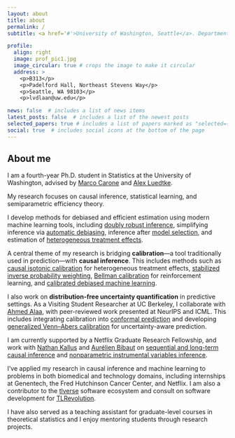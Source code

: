 ```yaml
---
layout: about
title: about
permalink: /
subtitle: <a href='#'>University of Washington, Seattle</a>. Department of Statistics

profile:
  align: right
  image: prof_pic1.jpg 
  image_circular: true # crops the image to make it circular
  address: >
    <p>B313</p>
    <p>Padelford Hall, Northeast Stevens Way</p>
    <p>Seattle, WA 98103</p>
    <p>lvdlaan@uw.edu</p>

news: false  # includes a list of news items
latest_posts: false  # includes a list of the newest posts
selected_papers: true # includes a list of papers marked as "selected={true}"
social: true  # includes social icons at the bottom of the page
---
```


## About me

I am a fourth-year Ph.D. student in Statistics at the University of Washington, advised by [Marco Carone](http://faculty.washington.edu/mcarone/about.html) and [Alex Luedtke](http://www.alexluedtke.com).

My research focuses on causal inference, statistical learning, and semiparametric efficiency theory.  

I develop methods for debiased and efficient estimation using modern machine learning tools, including [doubly robust inference](https://arxiv.org/pdf/2411.02771), simplifying inference via [automatic debiasing](https://arxiv.org/pdf/2501.11868), inference after [model selection](https://arxiv.org/pdf/2307.12544), and estimation of [heterogeneous treatment effects](https://arxiv.org/pdf/2402.01972).

A central theme of my research is bridging **calibration**—a tool traditionally used in prediction—with **causal inference**. This includes methods such as [causal isotonic calibration](https://proceedings.mlr.press/v202/van-der-laan23a/van-der-laan23a.pdf) for heterogeneous treatment effects, [stabilized inverse probability weighting](https://arxiv.org/pdf/2411.06342), [Bellman calibration](https://arxiv.org/pdf/2501.06926) for reinforcement learning, and [calibrated debiased machine learning](https://arxiv.org/pdf/2411.02771).

I also work on **distribution-free uncertainty quantification** in predictive settings. As a Visiting Student Researcher at UC Berkeley, I collaborate with [Ahmed Alaa](https://vcresearch.berkeley.edu/faculty/ahmed-alaa), with peer-reviewed work presented at NeurIPS and ICML. This includes integrating calibration into [conformal prediction](https://proceedings.neurips.cc/paper_files/paper/2024/file/c1c49aba08e6c90f2b1f85751f497a2f-Paper-Conference.pdf) and developing [generalized Venn–Abers calibration](https://arxiv.org/pdf/2502.05676) for uncertainty-aware prediction.


I am currently supported by a Netflix Graduate Research Fellowship, and work with [Nathan Kallus](https://nathankallus.com/) and [Aurélien Bibaut](https://scholar.google.com/citations?user=N_8WC5oAAAAJ&hl=en) on [sequential and long-term causal inference](https://arxiv.org/pdf/2501.06926) and [nonparametric instrumental variables inference](https://arxiv.org/pdf/2505.07729).


I’ve applied my research in causal inference and machine learning to problems in both biomedical and technology domains, including internships at Genentech, the Fred Hutchinson Cancer Center, and Netflix. I am also a contributor to the [tlverse](https://tlverse.org) software ecosystem and consult on software development for [TLRevolution](https://www.tlrevolution.com). 

I have also served as a teaching assistant for graduate-level courses in theoretical statistics and I enjoy mentoring students through research projects.

